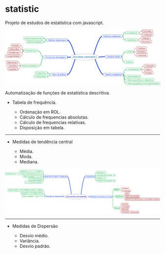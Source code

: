 # statistic
Projeto de estudos de estatística com javascript.

![inicial](https://raw.githubusercontent.com/rlimax/statistic/master/img/modelo.png)


Automatização de funções de estatística descritiva.

<ul>
<li>Tabela de frequência.</li>
  <ul>
    <li>Ordenação em ROL.</li>
    <li>Cálculo de frequencias absolutas.</li>
    <li>Cálculo de frequencias relativas.</li>
    <li>Disposição em tabela.</li>
  </ul>
</ul>

<hr>

<ul>
<li>Medidas de tendência central</li>
  <ul>
    <li>Média.</li>
    <li>Moda.</li>
    <li>Mediana.</li>
  </ul>
</ul>





![parteii](https://raw.githubusercontent.com/rlimax/statistic/master/img/modelo2.png)


<hr>

<ul>
<li>Medidas de Dispersão</li>
  <ul>
    <li>Desvio médio.</li>
    <li>Variância.</li>
    <li>Desvio padrão.</li>
  </ul>
</ul>
